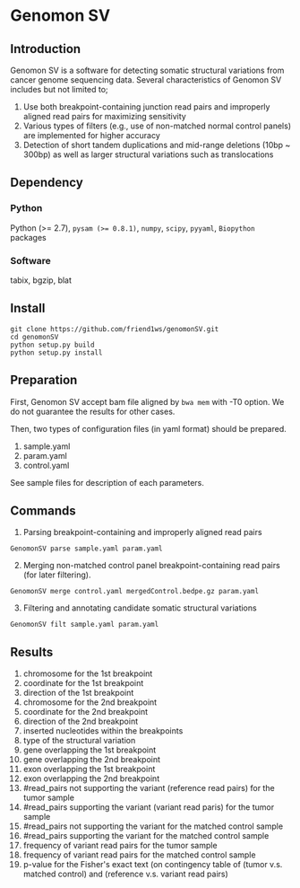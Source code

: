 # Genomon SV

## Introduction

Genomon SV is a software for detecting somatic structural variations from cancer genome sequencing data.
Several characteristics of Genomon SV includes but not limited to;

1. Use both breakpoint-containing junction read pairs and improperly aligned read pairs for maximizing sensitivity
2. Various types of filters (e.g., use of non-matched normal control panels) are implemented for higher accuracy
3. Detection of short tandem duplications and mid-range deletions (10bp ~ 300bp) as well as larger structural variations such as translocations

## Dependency

### Python
Python (>= 2.7), `pysam (>= 0.8.1)`, `numpy`, `scipy`, `pyyaml`, `Biopython` packages

### Software
tabix, bgzip, blat

## Install

```
git clone https://github.com/friend1ws/genomonSV.git
cd genomonSV
python setup.py build
python setup.py install
```
## Preparation

First, Genomon SV accept bam file aligned by `bwa mem` with -T0 option.
We do not guarantee the results for other cases.

Then, two types of configuration files (in yaml format) should be prepared.

1. sample.yaml
2. param.yaml
3. control.yaml

See sample files for description of each parameters.

## Commands

1. Parsing breakpoint-containing and improperly aligned read pairs

```
GenomonSV parse sample.yaml param.yaml
```

2. Merging non-matched control panel breakpoint-containing read pairs
(for later filtering).

```
GenomonSV merge control.yaml mergedControl.bedpe.gz param.yaml                                        
```

3. Filtering and annotating candidate somatic structural variations

```
GenomonSV filt sample.yaml param.yaml
```

## Results

1. chromosome for the 1st breakpoint
1. coordinate for the 1st breakpoint
1. direction of the 1st breakpoint
1. chromosome for the 2nd breakpoint
1. coordinate for the 2nd breakpoint
1. direction of the 2nd breakpoint
1. inserted nucleotides within the breakpoints
1. type of the structural variation
1. gene overlapping the 1st breakpoint
1. gene overlapping the 2nd breakpoint
1. exon overlapping the 1st breakpoint
1. exon overlapping the 2nd breakpoint
1. #read_pairs not supporting the variant (reference read pairs) for the tumor sample
1. #read_pairs supporting the variant (variant read paris) for the tumor sample
1. #read_pairs not supporting the variant for the matched control sample
1. #read_pairs supporting the variant for the matched control sample
1. frequency of variant read pairs for the tumor sample 
1. frequency of variant read pairs for the matched control sample 
1. p-value for the Fisher's exact text (on contingency table of (tumor v.s. matched control) and (reference v.s. variant read pairs)

 
